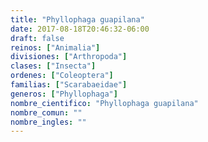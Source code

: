 ```yaml
---
title: "Phyllophaga guapilana"
date: 2017-08-18T20:46:32-06:00
draft: false
reinos: ["Animalia"]
divisiones: ["Arthropoda"]
clases: ["Insecta"]
ordenes: ["Coleoptera"]
familias: ["Scarabaeidae"]
generos: ["Phyllophaga"]
nombre_cientifico: "Phyllophaga guapilana"
nombre_comun: ""
nombre_ingles: ""
---
```

